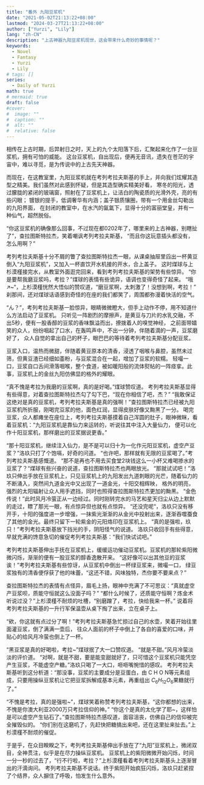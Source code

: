 ```yaml
---
title: "番外 九阳豆浆机"
date: "2021-05-02T21:13:22+08:00"
lastmod: "2024-03-27T21:13:22+08:00"
author: ["Yurzi", "Lily"]
lang: "zh-CN"
description: "上古神器九阳豆浆机现世，这会带来什么奇妙的事情呢？"
keywords:
  - Novel
  - Fantasy
  - Yurzi
  - Lily
# tags: []
series:
  - Daily of Yurzi
math: true
# mermaid: true
draft: false
#cover:
#  image: ""
#  caption: ""
#  alt: ""
#  relative: false
---
```


相传在上古时期，后羿射日之时，天上的九个太阳落下后，汇聚起来化作了一台豆浆机，拥有可怕的威能。
这台豆浆机，自出现后，便再无音讯，遗失在苍茫的宇宙中，难以寻觅，是为传说中的上古先天神器。

而现在，在这教室里，九阳豆浆机就在考列考拉夫斯基的手上，并向我们炫耀其造型之精美。我们虽然对此感到怀疑，但是其造型确实精美好看，
寒冬的阳光，透过朦胧的紧闭的玻璃窗，照射在了豆浆机上，让洁白的陶瓷质的光滑外壳，亮的有些闪眼；
镀银的提手，低调奢华有内涵；盖子银质镶圈，带有一个用金丝勾勒出的九阳界面，
在封闭的教室中，在水汽的氤氲下，显得十分的富丽堂皇，并有一种仙气，超然脱俗。

“你这豆浆机的确像那么回事，不过现在都0202年了，哪里来的上古神器，别瞎扯了”，查拉图斯特拉杰，笑着嘲讽考列考拉夫斯基，
“而且你这玩意插头都没有，怎么用啊？”

考列考拉夫斯基十分不屑的瞥了查拉图斯特拉杰一眼，从课桌抽屉里舀出一杯黄豆倒入“九阳豆浆机”，又加入一杯直饮开水机接的开水，合上盖子。
这时煤球与上杉漠槿接完水，从教室外面逛完回来，看到考列考拉夫斯基的架势有些惊异。
“你是要帮我磨豆浆吗，考拉？”煤球的表情有些诡异，语调也变得奇怪了起来。
“哦↗~“，上杉漠槿恍然大悟似的赞叹道，“磨豆浆啊，太刺激了！没想到啊，考拉！”
刹那间，还对煤球话语感到奇怪的在座的我们都笑了，周围都弥漫着快活的空气。

“ん？”，考列考拉夫斯基一脸惊异，眼睛微微瞪大，但手上动作不停，用不知道什么方法启动了豆浆机。
只听见一阵剧烈的摩擦声，是黄豆与刀片的水乳交融，不出5秒，便有一股香醇的豆浆的香味飘溢而出，撩拨着人的嗅觉神经，
之前面带嬉笑的众人，纷纷咽起了口水，在轰鸣声中，不出一分钟，伴随着滴的一声，豆浆磨好了，
众人自觉的拿出自己的杯子，眼巴巴的等待着考列考拉夫斯基分配豆浆。

豆浆入口，温热而微甜，伴随着黄豆原本的清香，浸透了咽喉与鼻腔，虽然未过筛，但黄豆渣已经细如齑粉，与豆浆混合在一起，增加了豆浆的软糯。
轻嘬一口，豆浆自口舌间滑落咽喉，整个食道，被如暖阳般的流体熨帖的一阵痉挛。此事，豆浆机上的金丝九阳仿佛显的格外的耀眼。

“真不愧是考拉为我磨的豆浆啊，真的是好喝。”煤球赞叹道。
考列考拉夫斯基显得有些得意，对着查拉图斯特拉杰勾了勾下巴，“现在你相信了吧，杰？”
“我敢保证这绝对是真的豆浆机，考列考拉夫斯基是真的强啊！”查拉图斯特拉杰已经被九阳豆浆机所折服，刚喝完豆浆的他，面色红润，显得皮肤好像又黝黑了一分。
喝完豆浆，众人都瘫坐在座位上，考列考拉夫斯基摸着自己浑圆的肚子，眼神微眯，看着豆浆机：“九阳豆浆机是靠仙力来运转的，听说往其中注入大量仙力，
便可以化作十阳豆浆机，那样磨出的豆浆据说更香。”

“那十阳豆浆机，继续注入仙力，是不是可以归十为一化作元阳豆浆机，虚空产豆浆？”洛玖只打了个饱嗝，好奇的问道。
“也许吧，那样就有无限的豆浆喝了。”考列考拉夫斯基感慨道。
“那不是再也不用去买食堂2块钱这么一小杯又难喝掺水的豆浆了？“煤球有些兴奋的说道，查拉图斯特拉杰也两眼放光。
“那就试试吧！”洛玖只伸出手放在豆浆机上，只见豆浆机上的九阳发出九道刺眼的光芒，随着仙力的不断涌入，突然间九道金光中又出现了一道金光，十阳交相辉映，
格外的明亮，强烈的太阳辐射让众人用手遮挡，同时也照得查拉图斯特拉杰更加的黝黑。
“金色传说！”此时风月冷萤正从一边经过。同时刚转完水的马艺和星天归尘从边上默默的走过，瞟了那光一眼，有点惊异但也就有点惊异。
“还没完呢“，洛玖只没有移开手，十阳的强度进一步增强，一抹紫光渐渐的从金光中投射出来，逐渐吞噬蚕食了其他的金光。最终只留下一轮紫金的元阳烙印在豆浆机上。
“真的是强啦，玖只！”考列考拉夫斯基放下挡光的手，阴阳怪气的说道。
洛玖只收回手有些得意，早就充满的馋意急切的催促考列考拉夫斯基：“我们快试试吧。”

考列考拉夫斯基伸出手抚在豆浆机上，缓缓运功催动豆浆机。豆浆机的那轮紫阳微微闪烁，渐渐的便有一股豆浆的醇香逸散开来。
“这好像可以出其他豆的豆浆诶！”考列考拉夫斯基有些惊讶，从豆浆机中倒出一杯绿豆浆来，微嘬一口，
绿豆浆独有的清香便俘获了他的味蕾，“这还不错，风味独特，杰你要不要来点？”

查拉图斯特拉杰的表情有点怪异，眉毛上扬，眼神中充满了不可思议：“真就虚空产豆浆呗，质能守恒就这么没面子吗？”
“都什么时候了，还质能守恒啊？炼金术听说过没？”上杉漠槿不耐烦的吐槽，“别磨蹭了，考拉，快给我来一杯。”
说着将考列考拉夫斯基的一升行军保温壶从桌下掏了出来，立在桌子上。

“欸，你这就有点过分了啊！”考列考拉夫斯基急忙掠过自己的水壶，笑着开始往里面灌豆浆，倒了满满一壶后，
往众人面前的杯子中倒上了各自的喜爱的口味，并贴心的给风月冷萤也倒上了一杯。

“黑豆浆是真的好喝啦，考拉~”煤球抿了大一口赞叹道。
“就是不甜。”风月冷萤淡淡的评价道。
“对啊，就是不甜，要是能变甜就好了，只可惜这个豆浆机只能凭空产生豆浆，不能虚空产糖。”洛玖只喝了一大口，咂咂嘴惋惜的感叹。
考列考拉夫斯基听到这分析道：“那没事，豆浆的主要成分是豆蛋白，由 C H O N等元素组成，只要用操纵豆浆机让它把豆浆拆解成基本元素，再重组出 $C_6H_{12}O_6$果糖就行了。”

“不愧是考拉，真的是强啦~”，煤球笑着称赞考列考拉夫斯基，“这你都想的出来，不愧是你澳大利亚2000万只考拉信仰的神。”
“你这个是真的太化学了耶~，这样怕是可以虚空产生钻石了。”查拉图斯特拉杰感叹道，面容沮丧，仿佛自己的信仰被完全摧毁似的。
“你们别在这磨叽了，先赶快把糖搞出来吧，还在这里扯来扯去。”上杉漠槿不耐烦的催促。

于是乎，在众目睽睽之下，考列考拉夫斯基伸出手放在了“九阳”豆浆机上，微闭双目，全神贯注，似乎是在尽力操纵豆浆机。
豆浆机上的紫阳微微开始闪烁，时间一分一秒的过去了，“行不行啦，考拉？”上杉漠槿看着考列考拉夫斯基头上逐渐冒出的汗滴询问。
考列考拉夫斯基不说话。终于紫阳开始疯狂闪烁，洛玖只赶紧捏了个结界，众人摒住了呼吸，怕发生什么意外。

